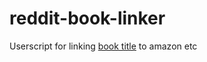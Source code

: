 # reddit-book-linker
Userscript for linking [book title](/b "some book name or isbn number") to amazon etc

